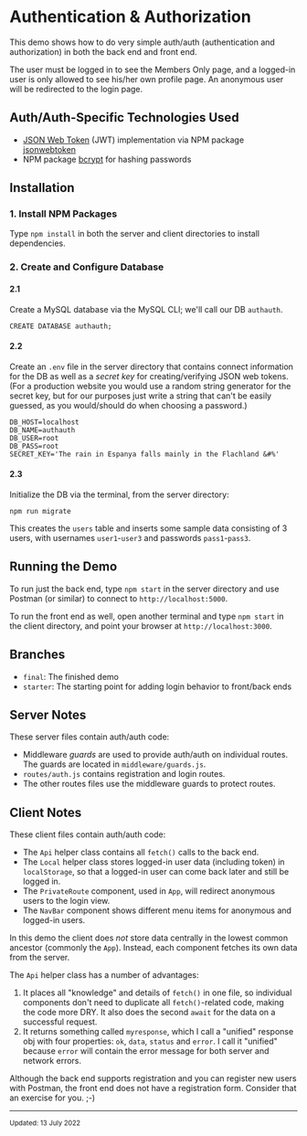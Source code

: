 # Authentication & Authorization


This demo shows how to do very simple auth/auth
(authentication and authorization) in both the back end
and front end.

The user must be logged in to see the Members Only page,
and a logged-in user is only allowed to see his/her own profile page.
An anonymous user will be redirected to the login page.


## Auth/Auth-Specific Technologies Used

- [JSON Web Token](https://jwt.io/) (JWT) implementation via NPM package [jsonwebtoken](https://github.com/auth0/node-jsonwebtoken)
- NPM package [bcrypt](https://www.npmjs.com/package/bcrypt) for hashing passwords


## Installation

### 1. Install NPM Packages

Type `npm install` in both the server and client directories
to install dependencies.

### 2. Create and Configure Database

#### 2.1
Create a MySQL database via the MySQL CLI; we'll call our DB `authauth`.
```
CREATE DATABASE authauth;
```


#### 2.2
Create an `.env` file in the server directory that contains connect information for the DB
as well as a *secret key* for creating/verifying JSON web tokens.
(For a production website you would use a random string generator for the secret key, 
but for our purposes just write a string that can't be easily guessed, 
as you would/should do when choosing a password.)
```
DB_HOST=localhost
DB_NAME=authauth
DB_USER=root
DB_PASS=root
SECRET_KEY='The rain in Espanya falls mainly in the Flachland &#%'
```


#### 2.3
Initialize the DB via the terminal, from the server directory:
```
npm run migrate
```
This creates the `users` table and inserts some sample data consisting of 3 users, 
with usernames `user1`-`user3` and passwords `pass1`-`pass3`.



## Running the Demo

To run just the back end, type `npm start` in the server directory and
use Postman (or similar) to connect to `http://localhost:5000`.

To run the front end as well, open another terminal and type `npm start` in the client directory,
and point your browser at `http://localhost:3000`.


## Branches

- `final`: The finished demo
- `starter`: The starting point for adding login behavior to front/back ends


## Server Notes

These server files contain auth/auth code:

- Middleware *guards* are used to provide auth/auth on individual routes. The guards are located in `middleware/guards.js`.
- `routes/auth.js` contains registration and login routes.
- The other routes files use the middleware guards to protect routes.



## Client Notes

These client files contain auth/auth code:

- The `Api` helper class contains all `fetch()` calls to the back end.
- The `Local` helper class stores logged-in user data (including token) in `localStorage`, so that a logged-in user can come back later and still be logged in.
- The `PrivateRoute` component, used in `App`, will redirect anonymous users to the login view.
- The `NavBar` component shows different menu items for anonymous and logged-in users.

In this demo the client does *not* store data centrally in the lowest common ancestor (commonly the `App`). 
Instead, each component fetches its own data from the server.

The `Api` helper class has a number of advantages:
1. It places all "knowledge" and details of `fetch()` in one file, so individual components don't need 
to duplicate all `fetch()`-related code, making the code more DRY. It also does the second `await` for the data on a successful request.
1. It returns something called `myresponse`, which I call a "unified" response obj with four properties: 
`ok`, `data`, `status` and `error`. I call it "unified" because `error` will contain the error message for both server and network errors.

Although the back end supports registration and you can register new users with Postman, the front end does not have a registration form.
Consider that an exercise for you. ;-)


<hr />
<small>Updated: 13 July 2022</small>
